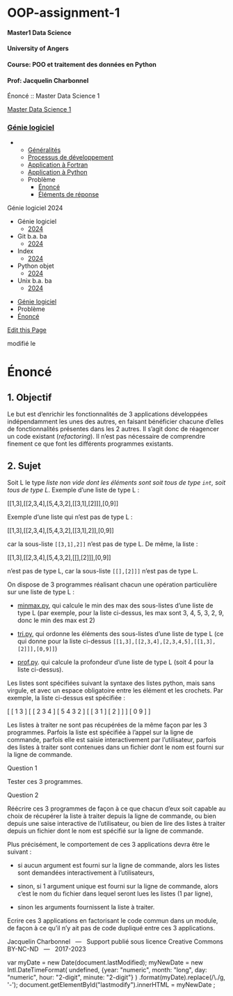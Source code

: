 # OOP-assignment-1
#### Master1 Data Science
#### University of Angers
#### Course: POO et traitement des données en Python
#### Prof: Jacquelin Charbonnel

  Énoncé :: Master Data Science 1    

[Master Data Science 1](../../..)

### [Génie logiciel](../index.html)

*   *   [Généralités](../intro.html)
    *   [Processus de développement](../processus.html)
    *   [Application à Fortran](../fortran.html)
    *   [Application à Python](../python.html)
    *   Problème
        *   [Énoncé](sujet.html)
        *   [Éléments de réponse](indications.html)

Génie logiciel 2024

*   Génie logiciel
    *   [2024](../index.html)
*   Git b.a. ba
    *   [2024](../../../git_baba/2024/index.html)
*   Index
    *   [2024](../../../ds1/2024/index.html)
*   Python objet
    *   [2024](../../../python_objet/2024/index.html)
*   Unix b.a. ba
    *   [2024](../../../unix_baba/2024/index.html)

[](../../../ds1/2024/index.html)

*   [Génie logiciel](../index.html)
*   Problème
*   [Énoncé](sujet.html)

[Edit this Page](file:///users/200003833/gitwc/antora_components/genie_logiciel/starts/ds1/modules/probleme/pages/sujet.adoc)

modifié le

Énoncé
======

[](#_objectif)1\. Objectif
--------------------------

Le but est d’enrichir les fonctionnalités de 3 applications développées indépendamment les unes des autres, en faisant bénéficier chacune d’elles de fonctionnalités présentes dans les 2 autres. Il s’agit donc de réagencer un code existant (_refactoring_). Il n’est pas nécessaire de comprendre finement ce que font les différents programmes existants.

[](#_sujet)2\. Sujet
--------------------

Soit L le type _liste non vide dont les éléments sont soit tous de type `int`, soit tous de type L_. Exemple d’une liste de type L :

\[\[1,3\],\[\[2,3,4\],\[5,4,3,2\],\[\[3,1\],\[2\]\]\],\[0,9\]\]

Exemple d’une liste qui n’est pas de type L :

\[\[1,3\],\[\[2,3,4\],\[5,4,3,2\],\[\[3,1\],2\]\],\[0,9\]\]

car la sous-liste `[[3,1],2]]` n’est pas de type L. De même, la liste :

\[\[1,3\],\[\[2,3,4\],\[5,4,3,2\],\[\[\],\[2\]\]\],\[0,9\]\]

n’est pas de type L, car la sous-liste `[[],[2]]]` n’est pas de type L.

On dispose de 3 programmes réalisant chacun une opération particulière sur une liste de type L :

*   [minmax.py](_attachments/minmax.py), qui calcule le min des max des sous-listes d’une liste de type L (par exemple, pour la liste ci-dessus, les max sont 3, 4, 5, 3, 2, 9, donc le min des max est 2)
    
*   [tri.py](_attachments/tri.py), qui ordonne les éléments des sous-listes d’une liste de type L (ce qui donne pour la liste ci-dessus `[[1,3],[[2,3,4],[2,3,4,5],[[1,3],[2]]],[0,9]]`)
    
*   [prof.py](_attachments/prof.py). qui calcule la profondeur d’une liste de type L (soit 4 pour la liste ci-dessus).
    

Les listes sont spécifiées suivant la syntaxe des listes python, mais sans virgule, et avec un espace obligatoire entre les élément et les crochets. Par exemple, la liste ci-dessus est spécifiée :

\[ \[ 1 3 \] \[ \[ 2 3 4 \] \[ 5 4 3 2 \] \[ \[ 3 1 \] \[ 2 \] \] \] \[ 0 9 \] \]

Les listes à traiter ne sont pas récupérées de la même façon par les 3 programmes. Parfois la liste est spécifiée à l’appel sur la ligne de commande, parfois elle est saisie interactivement par l’utilisateur, parfois des listes à traiter sont contenues dans un fichier dont le nom est fourni sur la ligne de commande.

Question 1

Tester ces 3 programmes.

Question 2

Réécrire ces 3 programmes de façon à ce que chacun d’eux soit capable au choix de récupérer la liste à traiter depuis la ligne de commande, ou bien depuis une saise interactive de l’utilisateur, ou bien de lire des listes à traiter depuis un fichier dont le nom est spécifié sur la ligne de commande.

Plus précisément, le comportement de ces 3 applications devra être le suivant :

*   si aucun argument est fourni sur la ligne de commande, alors les listes sont demandées interactivement à l’utilisateurs,
    
*   sinon, si 1 argument unique est fourni sur la ligne de commande, alors c’est le nom du fichier dans lequel seront lues les listes (1 par ligne),
    
*   sinon les arguments fournissent la liste à traiter.
    

Ecrire ces 3 applications en factorisant le code commun dans un module, de façon à ce qu’il n’y ait pas de code dupliqué entre ces 3 applications.

Jacquelin Charbonnel   —   Support publié sous licence Creative Commons BY-NC-ND   —   2017-2023

var myDate = new Date(document.lastModified); myNewDate = new Intl.DateTimeFormat( undefined, {year: "numeric", month: "long", day: "numeric", hour: "2-digit", minute: "2-digit"} ) .format(myDate).replace(/\\./g, '-'); document.getElementById("lastmodify").innerHTML = myNewDate ;
